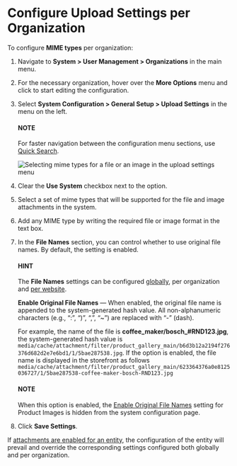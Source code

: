 <a id="configuration-guide-system-configuration-general-setup-sysconfig-upload-settings-organization"></a>

# Configure Upload Settings per Organization

To configure **MIME types** per organization:

1. Navigate to **System > User Management > Organizations** in the main menu.
2. For the necessary organization, hover over the <i class="fa fa-ellipsis-h fa-lg" aria-hidden="true"></i> **More Options** menu and click <i class="fas fa-cog" aria-hidden="true"></i> to start editing the configuration.
3. Select **System Configuration > General Setup > Upload Settings** in the menu on the left.

   #### NOTE
   For faster navigation between the configuration menu sections, use [Quick Search](../../../../configuration/quick-search.md#user-guide-system-configuration-quick-search).

   ![Selecting mime types for a file or an image in the upload settings menu](user/img/system/user_management/org_configuration/general/upload_settings_2.png)
4. Clear the **Use System** checkbox next to the option.
5. Select a set of mime types that will be supported for the file and image attachments in the system.
6. Add any MIME type by writing the required file or image format in the text box.
7. In the **File Names** section, you can control whether to use original file names. By default, the setting is enabled.

   #### HINT
   The **File Names** settings can be configured [globally](../../../../configuration/system/general-setup/upload.md#admin-configuration-upload-settings), per organization and [per website](../../../../websites/web-configuration/general-sys-config/general/website-upload-settings.md#upload-settings-website).

   **Enable Original File Names** — When enabled, the original file name is appended to the system-generated hash value. All non-alphanumeric characters (e.g., “:”, “)”, “,”, “~”) are replaced with “-” (dash).

   For example, the name of the file is **coffee_maker/bosch_#RND123.jpg**, the system-generated hash value is `media/cache/attachment/filter/product_gallery_main/b6d3b12a2194f276376d682d2e7e6bd1/1/5bae287538.jpg`. If the option is enabled, the file name is displayed in the storefront as follows `media/cache/attachment/filter/product_gallery_main/623364376a0e8125036727/1/5bae287538-coffee-maker-bosch-RND123.jpg`

   #### NOTE
   When this option is enabled, the [Enable Original File Names](../commerce/product/organization-image-preview.md#sys-commerce-product-product-images-image-preview-organization) setting for Product Images is hidden from the system configuration page.
8. Click **Save Settings**.

If [attachments are enabled for an entity](../../../../entities/manage-entities.md#doc-entity-actions-create), the configuration of the entity will prevail and override the corresponding settings configured both globally and per organization.

<!-- fa-bars = fa-navicon -->
<!-- Ic Tiles is used as Set As Default in saved views, and as tiles in display layout options -->
<!-- IcPencil refers to Rename in Commerce and Inline Editing in CRM -->
<!-- Check mark in the square. -->
<!-- SortDesc is also used as drop-down arrow -->
<!-- A -->
<!-- B -->
<!-- C -->
<!-- D -->
<!-- E -->
<!-- F -->
<!-- G -->
<!-- H -->
<!-- I -->
<!-- L -->
<!-- M -->
<!-- P -->
<!-- R -->
<!-- S -->
<!-- T -->
<!-- U -->
<!-- Z -->
